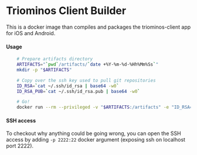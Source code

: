 # Triominos Client Builder

This is a docker image than compiles and packages the triominos-client app for iOS and Android.

#### Usage

```sh
    # Prepare artifacts directory
    ARTIFACTS="`pwd`/artifacts/`date +%Y-%m-%d-%Hh%Mm%Ss`"
    mkdir -p "$ARTIFACTS"

    # Copy over the ssh key used to pull git repositories
    ID_RSA=`cat ~/.ssh/id_rsa | base64 -w0`
    ID_RSA_PUB=`cat ~/.ssh/id_rsa.pub | base64 -w0`

    # Go!
    docker run --rm --privileged -v "$ARTIFACTS:/artifacts" -e "ID_RSA=$ID_RSA" -e "ID_RSA_PUB=$ID_RSA_PUB" jeko/triominos-client-builder
```

#### SSH access

To checkout why anything could be going wrong, you can open the SSH access by adding `-p 2222:22` docker argument (exposing ssh on localhost port 2222).

